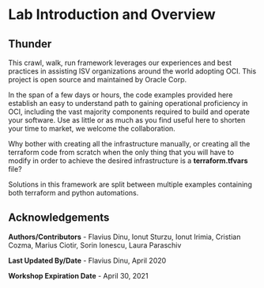 # Lab Introduction and Overview #

## Thunder

This crawl, walk, run framework leverages our experiences and best practices in assisting
ISV organizations around the world adopting OCI. This project is open source and maintained by Oracle Corp. 

In the span of a few days or hours, the code examples provided here establish an easy to understand path to gaining operational proficiency in OCI, including the vast majority components required to build and operate your software. Use as little or as much as you find useful here to shorten your time to market, we welcome the collaboration.

Why bother with creating all the infrastructure manually, or creating all the terraform code from scratch when the only thing that you will have to modify in order to achieve the desired infrastructure is a **terraform.tfvars** file?

Solutions in this framework are split between multiple examples containing both terraform and python automations.


## Acknowledgements

**Authors/Contributors** - Flavius Dinu, Ionut Sturzu, Ionut Irimia, Cristian Cozma, Marius Ciotir, Sorin Ionescu, Laura Paraschiv

**Last Updated By/Date** - Flavius Dinu, April 2020

**Workshop Expiration Date** - April 30, 2021